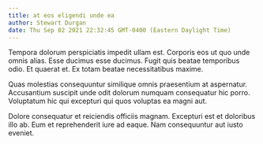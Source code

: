 ```yaml
---
title: at eos eligendi unde ea
author: Stewart Durgan
date: Thu Sep 02 2021 22:32:45 GMT-0400 (Eastern Daylight Time)
---
```

Tempora dolorum perspiciatis impedit ullam est. Corporis eos ut quo unde omnis alias. Esse ducimus esse ducimus. Fugit quis beatae temporibus odio. Et quaerat et. Ex totam beatae necessitatibus maxime.

 Quas molestias consequuntur similique omnis praesentium at aspernatur. Accusantium suscipit unde odit dolorum numquam consequatur hic porro. Voluptatum hic qui excepturi qui quos voluptas ea magni aut.

 Dolore consequatur et reiciendis officiis magnam. Excepturi est et doloribus illo ab. Eum et reprehenderit iure ad eaque. Nam consequuntur aut iusto eveniet.
